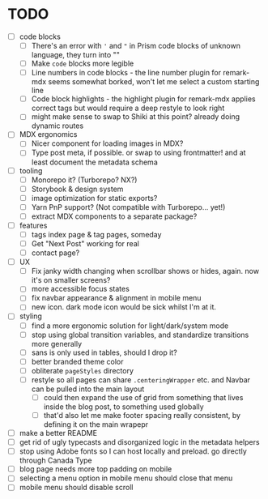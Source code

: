 # TODO

- [ ] code blocks
  - [ ] There's an error with `'` and `"` in Prism code blocks of unknown language, they turn into &quot;&quot;
  - [ ] Make `code` blocks more legible
  - [ ] Line numbers in code blocks - the line number plugin for remark-mdx seems somewhat borked, won't let me select a custom starting line
  - [ ] Code block highlights - the highlight plugin for remark-mdx applies correct tags but would require a deep restyle to look right
  - [ ] might make sense to swap to Shiki at this point? already doing dynamic routes
- [ ] MDX ergonomics
  - [ ] Nicer component for loading images in MDX?
  - [ ] Type post meta, if possible. or swap to using frontmatter! and at least document the metadata schema
- [ ] tooling
  - [ ] Monorepo it? (Turborepo? NX?)
  - [ ] Storybook & design system
  - [ ] image optimization for static exports?
  - [ ] Yarn PnP support? (Not compatible with Turborepo... yet!)
  - [ ] extract MDX components to a separate package?
- [ ] features
  - [ ] tags index page & tag pages, someday
  - [ ] Get "Next Post" working for real
  - [ ] contact page?
- [ ] UX
  - [ ] Fix janky width changing when scrollbar shows or hides, again. now it's on smaller screens?
  - [ ] more accessible focus states
  - [ ] fix navbar appearance & alignment in mobile menu
  - [ ] new icon. dark mode icon would be sick whilst I'm at it.
- [ ] styling
  - [ ] find a more ergonomic solution for light/dark/system mode
  - [ ] stop using global transition variables, and standardize transitions more generally
  - [ ] sans is only used in tables, should I drop it?
  - [ ] better branded theme color
  - [ ] obliterate `pageStyles` directory
  - [ ] restyle so all pages can share `.centeringWrapper` etc. and Navbar can be pulled into the main layout
    - [ ] could then expand the use of grid from something that lives inside the blog post, to something used globally
    - [ ] that'd also let me make footer spacing really consistent, by defining it on the main wrapepr
- [ ] make a better README
- [ ] get rid of ugly typecasts and disorganized logic in the metadata helpers
- [ ] stop using Adobe fonts so I can host locally and preload. go directly through Canada Type
- [ ] blog page needs more top padding on mobile
- [ ] selecting a menu option in mobile menu should close that menu
- [ ] mobile menu should disable scroll
